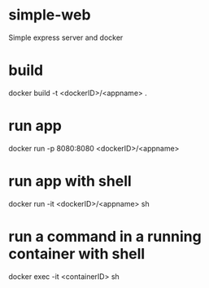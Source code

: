 # simple-web
Simple express server and docker
# build
docker build -t \<dockerID>/\<appname> .
# run app
docker run -p 8080:8080 \<dockerID>/\<appname>
# run app with shell
docker run -it \<dockerID>/\<appname> sh
# run a command in a running container with shell
docker exec -it \<containerID> sh
